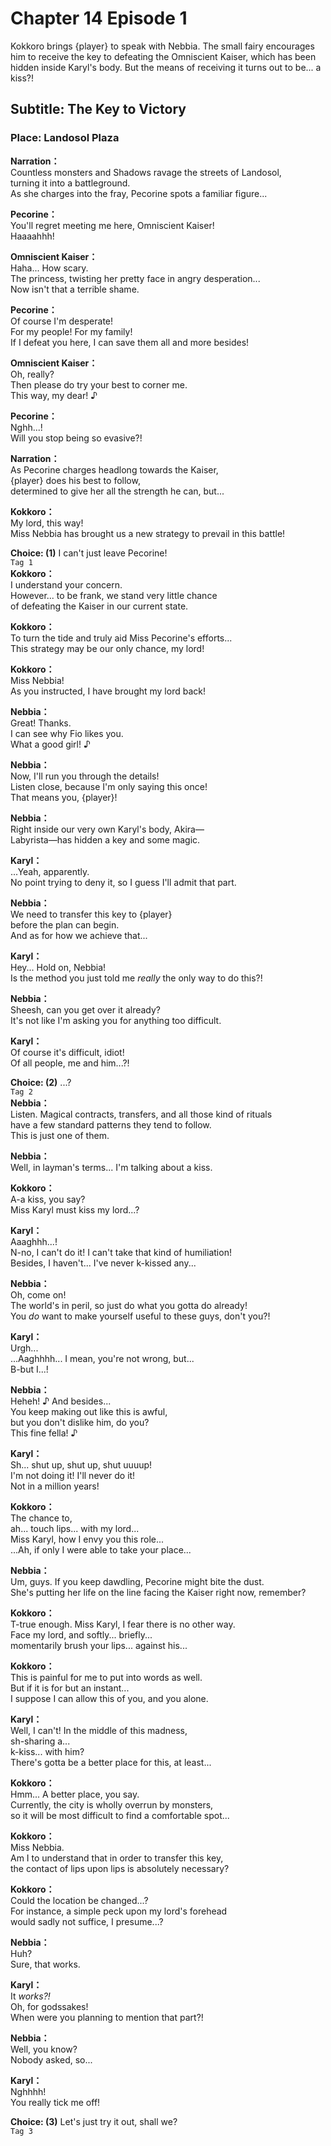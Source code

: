 # Chapter 14 Episode 1
Kokkoro brings {player} to speak with Nebbia. The small fairy encourages him to receive the key to defeating the Omniscient Kaiser, which has been hidden inside Karyl's body. But the means of receiving it turns out to be... a kiss?!
  
## Subtitle: The Key to Victory
  
### Place: Landosol Plaza
  
**Narration：**  
Countless monsters and Shadows ravage the streets of Landosol,  
turning it into a battleground.  
As she charges into the fray, Pecorine spots a familiar figure...  
  
**Pecorine：**  
You'll regret meeting me here, Omniscient Kaiser!  
Haaaahhh!  
  
**Omniscient Kaiser：**  
Haha... How scary.  
The princess, twisting her pretty face in angry desperation...  
Now isn't that a terrible shame.  
  
**Pecorine：**  
Of course I'm desperate!  
For my people! For my family!  
If I defeat you here, I can save them all and more besides!  
  
**Omniscient Kaiser：**  
Oh, really?  
Then please do try your best to corner me.  
This way, my dear! ♪  
  
**Pecorine：**  
Nghh...!  
Will you stop being so evasive?!  
  
**Narration：**  
As Pecorine charges headlong towards the Kaiser,  
{player} does his best to follow,  
determined to give her all the strength he can, but...  
  
**Kokkoro：**  
My lord, this way!  
Miss Nebbia has brought us a new strategy to prevail in this battle!  
  
**Choice: (1)**  I can't just leave Pecorine!  
`Tag 1`  
**Kokkoro：**  
I understand your concern.  
However... to be frank, we stand very little chance  
of defeating the Kaiser in our current state.  
  
**Kokkoro：**  
To turn the tide and truly aid Miss Pecorine's efforts...  
This strategy may be our only chance, my lord!  
  
**Kokkoro：**  
Miss Nebbia!  
As you instructed, I have brought my lord back!  
  
**Nebbia：**  
Great! Thanks.  
I can see why Fio likes you.  
 What a good girl! ♪  
  
**Nebbia：**  
Now, I'll run you through the details!  
Listen close, because I'm only saying this once!  
That means you, {player}!  
  
**Nebbia：**  
Right inside our very own Karyl's body, Akira—  
Labyrista—has hidden a key and some magic.  
  
**Karyl：**  
...Yeah, apparently.  
No point trying to deny it, so I guess I'll admit that part.  
  
**Nebbia：**  
We need to transfer this key to {player}  
before the plan can begin.  
And as for how we achieve that...  
  
**Karyl：**  
Hey... Hold on, Nebbia!  
Is the method you just told me *really* the only way to do this?!  
  
**Nebbia：**  
Sheesh, can you get over it already?  
It's not like I'm asking you for anything too difficult.  
  
**Karyl：**  
Of course it's difficult, idiot!  
Of all people, me and him...?!  
  
**Choice: (2)**  ...?  
`Tag 2`  
**Nebbia：**  
Listen. Magical contracts, transfers, and all those kind of rituals  
have a few standard patterns they tend to follow.  
This is just one of them.  
  
**Nebbia：**  
Well, in layman's terms... I'm talking about a kiss.  
  
**Kokkoro：**  
A-a kiss, you say?  
Miss Karyl must kiss my lord...?  
  
**Karyl：**  
Aaaghhh...!  
N-no, I can't do it! I can't take that kind of humiliation!  
Besides, I haven't... I've never k-kissed any...  
  
**Nebbia：**  
Oh, come on!  
The world's in peril, so just do what you gotta do already!  
You *do* want to make yourself useful to these guys, don't you?!  
  
**Karyl：**  
Urgh...  
...Aaghhhh... I mean, you're not wrong, but...  
B-but I...!  
  
**Nebbia：**  
Heheh! ♪ And besides...  
You keep making out like this is awful,  
but you don't dislike him, do you?  
 This fine fella! ♪  
  
**Karyl：**  
Sh... shut up, shut up, shut uuuup!  
I'm not doing it! I'll never do it!  
Not in a million years!  
  
**Kokkoro：**  
The chance to,  
 ah... touch lips... with my lord...  
Miss Karyl, how I envy you this role...  
...Ah, if only I were able to take your place...  
  
**Nebbia：**  
Um, guys. If you keep dawdling, Pecorine might bite the dust.  
She's putting her life on the line facing the Kaiser right now, remember?  
  
**Kokkoro：**  
T-true enough. Miss Karyl, I fear there is no other way.  
Face my lord, and softly... briefly...  
momentarily brush your lips... against his...  
  
**Kokkoro：**  
This is painful for me to put into words as well.  
But if it is for but an instant...  
I suppose I can allow this of you, and you alone.  
  
**Karyl：**  
Well, I can't! In the middle of this madness,  
sh-sharing a...  
 k-kiss... with him?  
There's gotta be a better place for this, at least...  
  
**Kokkoro：**  
Hmm... A better place, you say.  
Currently, the city is wholly overrun by monsters,  
so it will be most difficult to find a comfortable spot...  
  
**Kokkoro：**  
Miss Nebbia.  
Am I to understand that in order to transfer this key,  
the contact of lips upon lips is absolutely necessary?  
  
**Kokkoro：**  
Could the location be changed...?  
For instance, a simple peck upon my lord's forehead  
would sadly not suffice, I presume...?  
  
**Nebbia：**  
Huh?  
Sure, that works.  
  
**Karyl：**  
It *works?!*  
Oh, for godssakes!  
When were you planning to mention that part?!  
  
**Nebbia：**  
Well, you know?  
Nobody asked, so...  
  
**Karyl：**  
Nghhhh!  
You really tick me off!  
  
**Choice: (3)**  Let's just try it out, shall we?  
`Tag 3`  
